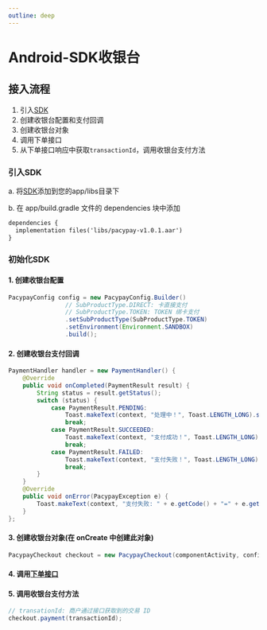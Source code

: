```yaml
---
outline: deep
---
```


<script setup>

</script>

# Android-SDK收银台

## 接入流程
1. 引入[SDK](https://v3-doc.pacypay.com/android/pacypay-v1.0.1.aar)
2. 创建收银台配置和支付回调
3. 创建收银台对象
4. 调用下单接口
5. 从下单接口响应中获取`transactionId`，调用收银台支付方法


### 引入SDK

a. 将[SDK](https://v3-doc.pacypay.com/android/pacypay-v1.0.1.aar)添加到您的app/libs目录下

b. 在 app/build.gradle 文件的 dependencies 块中添加

```txt
dependencies {
  implementation files('libs/pacypay-v1.0.1.aar')
}
```

### 初始化SDK

#### 1. 创建收银台配置

```java
PacypayConfig config = new PacypayConfig.Builder()
                // SubProductType.DIRECT: 卡直接支付  
                // SubProductType.TOKEN: TOKEN 绑卡支付
                .setSubProductType(SubProductType.TOKEN) 
                .setEnvironment(Environment.SANDBOX)
                .build();
```

#### 2. 创建收银台支付回调

```java
PaymentHandler handler = new PaymentHandler() {
    @Override
    public void onCompleted(PaymentResult result) {
        String status = result.getStatus();
        switch (status) {
            case PaymentResult.PENDING:
                Toast.makeText(context, "处理中！", Toast.LENGTH_LONG).show();
                break;
            case PaymentResult.SUCCEEDED:
                Toast.makeText(context, "支付成功！", Toast.LENGTH_LONG).show();
                break;
            case PaymentResult.FAILED:
                Toast.makeText(context, "支付失败！", Toast.LENGTH_LONG).show();
                break;
        }
    }
    @Override
    public void onError(PacypayException e) {
        Toast.makeText(context, "支付失败: " + e.getCode() + "=" + e.getMessage(), Toast.LENGTH_LONG).show();
    }
};
```

#### 3. 创建收银台对象(在 onCreate 中创建此对象)

```java
PacypayCheckout checkout = new PacypayCheckout(componentActivity, config, handler);
```

#### 4. 调用[下单接口](./js-sdk.md#调用下单接口)


#### 5. 调用收银台支付方法

```java
// transationId: 商户通过接口获取到的交易 ID
checkout.payment(transactionId);
```

